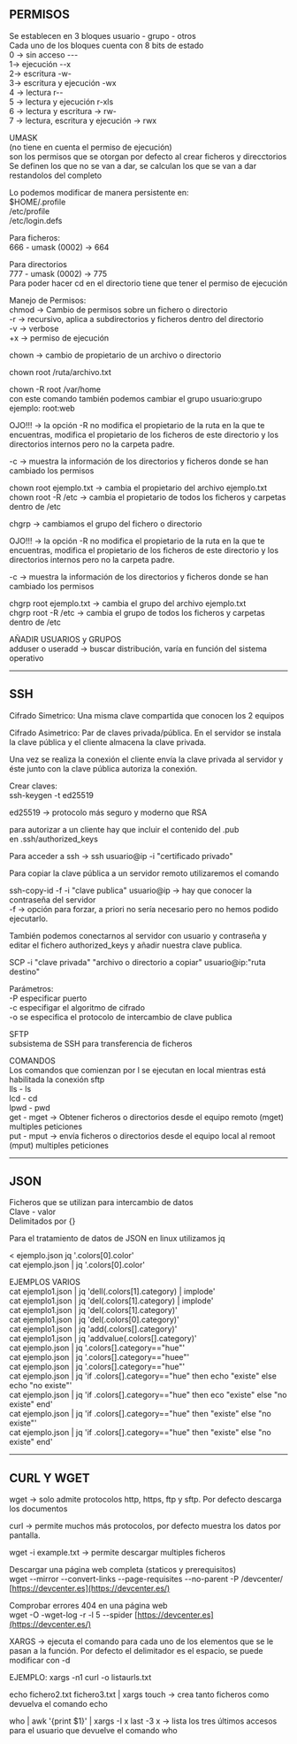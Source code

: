 
PERMISOS  
--------------------------------------------  
Se establecen en 3 bloques usuario - grupo - otros  
Cada uno de los bloques cuenta con 8 bits de estado  
0 -> sin acceso ---  
1-> ejecución --x  
2-> escritura -w-  
3-> escritura y ejecución -wx  
4 -> lectura r--  
5 -> lectura y ejecución r-xls  
6 -> lectura y escritura -> rw-  
7 -> lectura, escritura y ejecución -> rwx  
  
UMASK  
(no tiene en cuenta el permiso de ejecución)  
son los permisos que se otorgan por defecto al crear ficheros y direcctorios  
Se definen los que no se van a dar, se calculan los que se van a dar restandolos del completo  
  
Lo podemos modificar de manera persistente en:  
$HOME/.profile  
/etc/profile  
/etc/login.defs  
  
Para ficheros:  
666 - umask (0002) -> 664  
  
Para directorios  
777 - umask (0002) -> 775  
Para poder hacer cd en el directorio tiene que tener el permiso de ejecución  
  
Manejo de Permisos:  
chmod -> Cambio de permisos sobre un fichero o directorio  
-r -> recursivo, aplica a subdirectorios y ficheros dentro del directorio  
-v -> verbose  
+x -> permiso de ejecución  
  
chown -> cambio de propietario de un archivo o directorio  
  
chown root /ruta/archivo.txt  
  
chown -R root /var/home  
con este comando también podemos cambiar el grupo usuario:grupo  
ejemplo: root:web  
  
OJO!!! -> la opción -R no modifica el propietario de la ruta en la que te encuentras, modifica el propietario de los ficheros de este directorio y los directorios internos pero no la carpeta padre.  
  
-c -> muestra la información de los directorios y ficheros donde se han cambiado los permisos  
  
chown root ejemplo.txt -> cambia el propietario del archivo ejemplo.txt  
chown root -R /etc -> cambia el propietario de todos los ficheros y carpetas dentro de /etc  
  
chgrp -> cambiamos el grupo del fichero o directorio  
  
OJO!!! -> la opción -R no modifica el propietario de la ruta en la que te encuentras, modifica el propietario de los ficheros de este directorio y los directorios internos pero no la carpeta padre.  
  
-c -> muestra la información de los directorios y ficheros donde se han cambiado los permisos  
  
chgrp root ejemplo.txt -> cambia el grupo del archivo ejemplo.txt  
chgrp root -R /etc -> cambia el grupo de todos los ficheros y carpetas dentro de /etc  
  
AÑADIR USUARIOS y GRUPOS  
adduser o useradd -> buscar distribución, varía en función del sistema operativo  
  
--------------------------------------------  
SSH  
--------------------------------------------  
Cifrado Simetrico: Una misma clave compartida que conocen los 2 equipos  
  
Cifrado Asimetrico: Par de claves privada/pública. En el servidor se instala la clave pública y el cliente almacena la clave privada.  
  
Una vez se realiza la conexión el cliente envía la clave privada al servidor y éste junto con la clave pública autoriza la conexión.  
  
Crear claves:  
ssh-keygen -t ed25519  
  
ed25519 -> protocolo más seguro y moderno que RSA  
  
para autorizar a un cliente hay que incluir el contenido del .pub  
en .ssh/authorized_keys  
  
Para acceder a ssh -> ssh usuario@ip -i "certificado privado"  
  
Para copiar la clave pública a un servidor remoto utilizaremos el comando  
  
ssh-copy-id -f -i "clave publica" usuario@ip -> hay que conocer la contraseña del servidor  
-f -> opción para forzar, a priori no sería necesario pero no hemos podido ejecutarlo.  
  
También podemos conectarnos al servidor con usuario y contraseña y editar el fichero authorized_keys y añadir nuestra clave publica.  
  
  
SCP -i "clave privada" "archivo o directorio a copiar" usuario@ip:"ruta destino"  
  
Parámetros:  
-P especificar puerto  
-c especifigar el algoritmo de cifrado  
-o se especifica el protocolo de intercambio de clave publica  
  
SFTP  
subsistema de SSH para transferencia de ficheros  
  
COMANDOS  
Los comandos que comienzan por l se ejecutan en local mientras está habilitada la conexión sftp  
lls - ls  
lcd - cd  
lpwd - pwd  
get - mget -> Obtener ficheros o directorios desde el equipo remoto (mget) multiples peticiones  
put - mput -> envía ficheros o directorios desde el equipo local al remoot (mput) multiples peticiones  
  
--------------------------------------------  
JSON  
--------------------------------------------  
Ficheros que se utilizan para intercambio de datos  
Clave - valor  
Delimitados por {}  
  
Para el tratamiento de datos de JSON en linux utilizamos jq  
  
< ejemplo.json jq '.colors[0].color'  
cat ejemplo.json | jq '.colors[0].color'  
  
  
EJEMPLOS VARIOS  
cat ejemplo1.json | jq 'dell(.colors[1].category) | implode'  
cat ejemplo1.json | jq 'del(.colors[1].category) | implode'  
cat ejemplo1.json | jq 'del(.colors[1].category)'  
cat ejemplo1.json | jq 'del(.colors[0].category)'  
cat ejemplo1.json | jq 'add(.colors[].category)'  
cat ejemplo1.json | jq 'addvalue(.colors[].category)'  
cat ejemplo.json | jq '.colors[].category=="hue"'  
cat ejemplo.json | jq '.colors[].category=="huee"'  
cat ejemplo.json | jq '.colors[].category=="hue"'  
cat ejemplo.json | jq 'if .colors[].category=="hue" then echo "existe" else echo "no existe"'  
cat ejemplo.json | jq 'if .colors[].category=="hue" then eco "existe" else "no existe" end'  
cat ejemplo.json | jq 'if .colors[].category=="hue" then "existe" else "no existe"'  
cat ejemplo.json | jq 'if .colors[].category=="hue" then "existe" else "no existe" end'  
  
--------------------------------------------  
CURL Y WGET  
--------------------------------------------  
wget -> solo admite protocolos http, https, ftp y sftp. Por defecto descarga los documentos  
  
curl -> permite muchos más protocolos, por defecto muestra los datos por pantalla.  
  
wget -i example.txt -> permite descargar multiples ficheros  
  
Descargar una página web completa (staticos y prerequisitos)  
wget --mirror --convert-links --page-requisites --no-parent -P /devcenter/ [https://devcenter.es](https://devcenter.es/)  
  
Comprobar errores 404 en una página web  
wget -O -wget-log -r -l 5 --spider [https://devcenter.es](https://devcenter.es/)  
  
XARGS -> ejecuta el comando para cada uno de los elementos que se le pasan a la función. Por defecto el delimitador es el espacio, se puede modificar con -d  
  
EJEMPLO: xargs -n1 curl -o listaurls.txt  
  
echo fichero2.txt fichero3.txt | xargs touch -> crea tanto ficheros como devuelva el comando echo  
  
who | awk '{print $1}' | xargs -I x last -3 x -> lista los tres últimos accesos para el usuario que devuelve el comando who